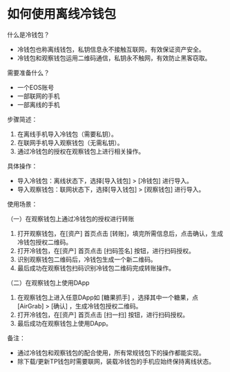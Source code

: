 # 如何使用离线冷钱包



什么是冷钱包？

* 冷钱包也称离线钱包，私钥信息永不接触互联网，有效保证资产安全。
* 冷钱包和观察钱包运用二维码通信，私钥永不触网，有效防止黑客窃取。

需要准备什么？

* 一个EOS账号
* 一部联网的手机
* 一部离线的手机

步骤简述：

1. 在离线手机导入冷钱包（需要私钥）。
2. 在联网手机导入观察钱包（无需私钥）。
3. 通过冷钱包的授权在观察钱包上进行相关操作。

具体操作：

* 导入冷钱包：离线状态下，选择\[导入钱包\] &gt; \[冷钱包\] 进行导入。
* 导入观察钱包：联网状态下，选择\[导入钱包\] &gt; \[观察钱包\] 进行导入。

使用场景：

（一）在观察钱包上通过冷钱包的授权进行转账

1. 打开观察钱包，在\[资产\] 首页点击 \[转账\]，填完所需信息后，点击确认，生成冷钱包授权二维码。
2. 打开冷钱包，在\[资产\] 首页点击 \[扫码签名\] 按钮，进行扫码授权。
3. 识别观察钱包二维码后，冷钱包生成一个新二维码。
4. 最后成功在观察钱包扫码识别冷钱包二维码完成转账操作。

（二）在观察钱包上使用DApp

1. 在观察钱包上进入任意DApp如 \[糖果抓手\] ，选择其中一个糖果，点 \[AirGrab\] &gt; \[确认\] ，生成冷钱包授权二维码。
2. 打开冷钱包，在\[资产\] 首页点击 \[扫一扫\] 按钮，进行扫码授权。
3. 最后成功在观察钱包上使用DApp。

备注：

* 通过冷钱包和观察钱包的配合使用，所有常规钱包下的操作都能实现。
* 除下载/更新TP钱包时需要联网，装载冷钱包的手机应始终保持离线状态。

